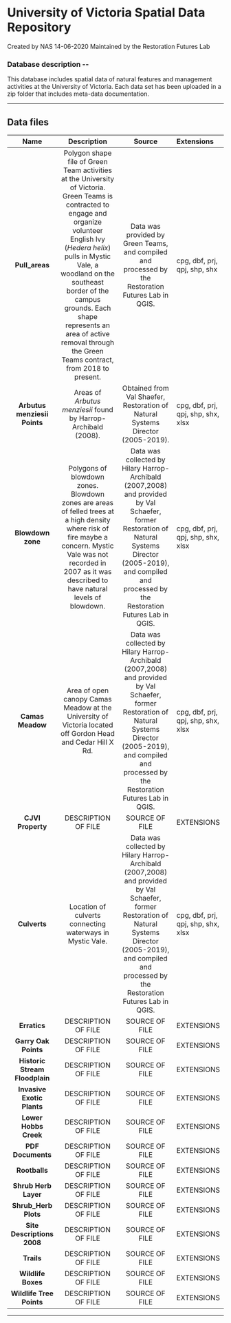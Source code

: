 # University of Victoria Spatial Data Repository

Created by NAS 14-06-2020
Maintained by the Restoration Futures Lab

### Database description --

This database includes spatial data of natural features and management activities at the University of Victoria. Each data set has been uploaded in a zip folder that includes meta-data documentation.

*** 

## Data files

| Name | Description | Source | Extensions |
| :---: | :---: | :---: | :--- |
| <b>Pull_areas</b> | Polygon shape file of Green Team activities at the University of Victoria. Green Teams is contracted to engage and organize volunteer English Ivy (<i>Hedera helix</i>) pulls in Mystic Vale, a woodland on the southeast border of the campus grounds. Each shape represents an area of active removal through the Green Teams contract, from 2018 to present. | Data was provided by Green Teams, and compiled and processed by the Restoration Futures Lab in QGIS. | cpg, dbf, prj, qpj, shp, shx |
| <b>Arbutus menziesii Points</b> | Areas of <i>Arbutus menziesii</i> found by Harrop-Archibald (2008). | Obtained from Val Shaefer, Restoration of Natural Systems Director (2005-2019). | cpg, dbf, prj, qpj, shp, shx, xlsx | 
| <b>Blowdown zone</b> | Polygons of blowdown zones. Blowdown zones are areas of felled trees at a high density where risk of fire maybe a concern. Mystic Vale was not recorded in 2007 as it was described to have natural levels of blowdown. | Data was collected by Hilary Harrop-Archibald (2007,2008) and provided by Val Schaefer, former Restoration of Natural Systems Director (2005-2019), and compiled and processed by the Restoration Futures Lab in QGIS. | cpg, dbf, prj, qpj, shp, shx, xlsx |
| <b>Camas Meadow</b> | Area of open canopy Camas Meadow at the University of Victoria located off Gordon Head and Cedar Hill X Rd.  | Data was collected by Hilary Harrop-Archibald (2007,2008) and provided by Val Schaefer, former Restoration of Natural Systems Director (2005-2019), and compiled and processed by the Restoration Futures Lab in QGIS. | cpg, dbf, prj, qpj, shp, shx, xlsx | 
| <b>CJVI Property</b> | DESCRIPTION OF FILE | SOURCE OF FILE | EXTENSIONS | 
| <b>Culverts</b> | Location of culverts connecting waterways in Mystic Vale. | Data was collected by Hilary Harrop-Archibald (2007,2008) and provided by Val Schaefer, former Restoration of Natural Systems Director (2005-2019), and compiled and processed by the Restoration Futures Lab in QGIS. | cpg, dbf, prj, qpj, shp, shx, xlsx |
| <b>Erratics</b> | DESCRIPTION OF FILE | SOURCE OF FILE | EXTENSIONS | 
| <b>Garry Oak Points</b> | DESCRIPTION OF FILE | SOURCE OF FILE | EXTENSIONS | 
| <b>Historic Stream Floodplain</b> | DESCRIPTION OF FILE | SOURCE OF FILE | EXTENSIONS | 
| <b>Invasive Exotic Plants</b> | DESCRIPTION OF FILE | SOURCE OF FILE | EXTENSIONS | 
| <b>Lower Hobbs Creek</b> | DESCRIPTION OF FILE | SOURCE OF FILE | EXTENSIONS | 
| <b>PDF Documents</b> | DESCRIPTION OF FILE | SOURCE OF FILE | EXTENSIONS | 
| <b>Rootballs</b> | DESCRIPTION OF FILE | SOURCE OF FILE | EXTENSIONS | 
| <b>Shrub Herb Layer</b> | DESCRIPTION OF FILE | SOURCE OF FILE | EXTENSIONS | 
| <b>Shrub_Herb Plots</b> | DESCRIPTION OF FILE | SOURCE OF FILE | EXTENSIONS | 
| <b>Site Descriptions 2008</b> | DESCRIPTION OF FILE | SOURCE OF FILE | EXTENSIONS | 
| <b>Trails</b> | DESCRIPTION OF FILE | SOURCE OF FILE | EXTENSIONS | 
| <b>Wildlife Boxes</b> | DESCRIPTION OF FILE | SOURCE OF FILE | EXTENSIONS | 
| <b>Wildlife Tree Points</b> | DESCRIPTION OF FILE | SOURCE OF FILE | EXTENSIONS | 
*** 